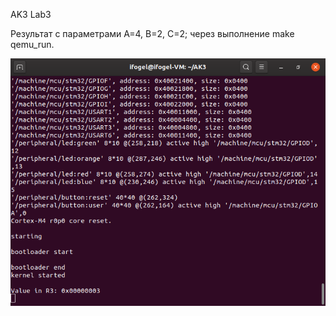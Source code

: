 AK3 Lab3

Результат с параметрами А=4, В=2, С=2; через выполнение make qemu_run. 

![kernel](images/kernel.png)
